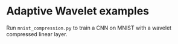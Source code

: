 # Adaptive Wavelet examples
Run ```mnist_compression.py``` to train a CNN on MNIST with a wavelet
compressed linear layer.